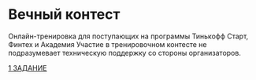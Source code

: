 # Вечный контест
Онлайн-тренировка для поступающих на программы Тинькофф Старт, Финтех и Академия
Участие в тренировочном контесте не подразумевает техническую поддержку со стороны организаторов.

[1 ЗАДАНИЕ](../main/src/Task_01/Task_01.java)
